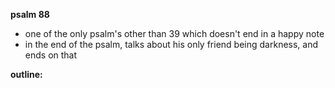 
**psalm 88**
- one of the only psalm's other than 39 which doesn't end in a happy note
- in the end of the psalm, talks about his only friend being darkness, and ends on that

**outline:**
